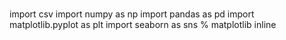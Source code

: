 # 
import csv
import numpy as np
import pandas as pd
import matplotlib.pyplot as plt
import seaborn as sns
% matplotlib inline
